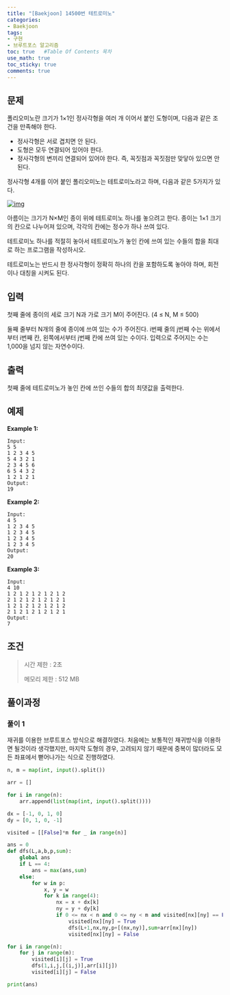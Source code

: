 ```yaml
---
title: "[Baekjoon] 14500번 테트로미노"
categories: 
- Baekjoon
tags:
- 구현
- 브루트포스 알고리즘
toc: true   #Table Of Contents 목차 
use_math: true
toc_sticky: true
comments: true
---
```


## 문제

폴리오미노란 크기가 1×1인 정사각형을 여러 개 이어서 붙인 도형이며, 다음과 같은 조건을 만족해야 한다.

- 정사각형은 서로 겹치면 안 된다.
- 도형은 모두 연결되어 있어야 한다.
- 정사각형의 변끼리 연결되어 있어야 한다. 즉, 꼭짓점과 꼭짓점만 맞닿아 있으면 안 된다.

정사각형 4개를 이어 붙인 폴리오미노는 테트로미노라고 하며, 다음과 같은 5가지가 있다.

[![img](https://onlinejudgeimages.s3-ap-northeast-1.amazonaws.com/problem/14500/1.png)](https://commons.wikimedia.org/wiki/File:All_5_free_tetrominoes.svg)

아름이는 크기가 N×M인 종이 위에 테트로미노 하나를 놓으려고 한다. 종이는 1×1 크기의 칸으로 나누어져 있으며, 각각의 칸에는 정수가 하나 쓰여 있다.

테트로미노 하나를 적절히 놓아서 테트로미노가 놓인 칸에 쓰여 있는 수들의 합을 최대로 하는 프로그램을 작성하시오.

테트로미노는 반드시 한 정사각형이 정확히 하나의 칸을 포함하도록 놓아야 하며, 회전이나 대칭을 시켜도 된다.

## 입력

첫째 줄에 종이의 세로 크기 N과 가로 크기 M이 주어진다. (4 ≤ N, M ≤ 500)

둘째 줄부터 N개의 줄에 종이에 쓰여 있는 수가 주어진다. i번째 줄의 j번째 수는 위에서부터 i번째 칸, 왼쪽에서부터 j번째 칸에 쓰여 있는 수이다. 입력으로 주어지는 수는 1,000을 넘지 않는 자연수이다.

## 출력

첫째 줄에 테트로미노가 놓인 칸에 쓰인 수들의 합의 최댓값을 출력한다.

## 예제

**Example 1:**

```
Input: 
5 5
1 2 3 4 5
5 4 3 2 1
2 3 4 5 6
6 5 4 3 2
1 2 1 2 1
Output: 
19
```

**Example 2:**

```
Input:
4 5
1 2 3 4 5
1 2 3 4 5
1 2 3 4 5
1 2 3 4 5
Output:
20
```

**Example 3:**

```
Input:
4 10
1 2 1 2 1 2 1 2 1 2
2 1 2 1 2 1 2 1 2 1
1 2 1 2 1 2 1 2 1 2
2 1 2 1 2 1 2 1 2 1
Output:
7
```

## 조건

> 시간 제한 : 2초
>
> 메모리 제한 : 512 MB

## 풀이과정

### 풀이 1

재귀를 이용한 브루트포스 방식으로 해결하였다. 처음에는 보통적인 재귀방식을 이용하면 될것이라 생각했지만, 마지막 도형의 경우, 고려되지 않기 때문에 중복이 많더라도 모든 좌표에서 뻗어나가는 식으로 진행하였다.

```python
n, m = map(int, input().split())

arr = []

for i in range(n):
    arr.append(list(map(int, input().split())))

dx = [-1, 0, 1, 0]
dy = [0, 1, 0, -1]

visited = [[False]*m for _ in range(n)]

ans = 0
def dfs(L,a,b,p,sum):
    global ans
    if L == 4:
        ans = max(ans,sum)
    else:
        for w in p:
            x, y = w
            for k in range(4):
                nx = x + dx[k]
                ny = y + dy[k]
                if 0 <= nx < n and 0 <= ny < m and visited[nx][ny] == False:
                    visited[nx][ny] = True
                    dfs(L+1,nx,ny,p+[(nx,ny)],sum+arr[nx][ny])
                    visited[nx][ny] = False

for i in range(n):
    for j in range(m):
        visited[i][j] = True
        dfs(1,i,j,[(i,j)],arr[i][j])
        visited[i][j] = False

print(ans)
```



